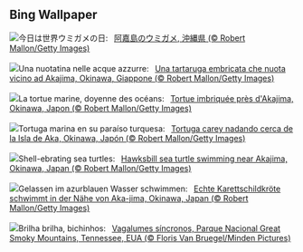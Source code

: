 ## Bing Wallpaper
![](https://www.bing.com/th?id=OHR.HawksbillTurtle_JA-JP0788184313_UHD.jpg&w=1000)今日は世界ウミガメの日:&nbsp;&ensp;[阿嘉島のウミガメ, 沖縄県 (© Robert Mallon/Getty Images)](https://www.bing.com/th?id=OHR.HawksbillTurtle_JA-JP0788184313_UHD.jpg)
<br><br/>
![](https://www.bing.com/th?id=OHR.HawksbillTurtle_IT-IT4337897539_UHD.jpg&w=1000)Una nuotatina nelle acque azzurre:&nbsp;&ensp;[Una tartaruga embricata che nuota vicino ad Akajima, Okinawa, Giappone (© Robert Mallon/Getty Images)](https://www.bing.com/th?id=OHR.HawksbillTurtle_IT-IT4337897539_UHD.jpg)
<br><br/>
![](https://www.bing.com/th?id=OHR.HawksbillTurtle_FR-FR5646969618_UHD.jpg&w=1000)La tortue marine, doyenne des océans:&nbsp;&ensp;[Tortue imbriquée près d'Akajima, Okinawa, Japon (© Robert Mallon/Getty Images)](https://www.bing.com/th?id=OHR.HawksbillTurtle_FR-FR5646969618_UHD.jpg)
<br><br/>
![](https://www.bing.com/th?id=OHR.HawksbillTurtle_ES-ES3306641934_UHD.jpg&w=1000)Tortuga marina en su paraíso turquesa:&nbsp;&ensp;[Tortuga carey nadando cerca de la Isla de Aka, Okinawa, Japón (© Robert Mallon/Getty Images)](https://www.bing.com/th?id=OHR.HawksbillTurtle_ES-ES3306641934_UHD.jpg)
<br><br/>
![](https://www.bing.com/th?id=OHR.HawksbillTurtle_EN-GB1789155726_UHD.jpg&w=1000)Shell-ebrating sea turtles:&nbsp;&ensp;[Hawksbill sea turtle swimming near Akajima, Okinawa, Japan (© Robert Mallon/Getty Images)](https://www.bing.com/th?id=OHR.HawksbillTurtle_EN-GB1789155726_UHD.jpg)
<br><br/>
![](https://www.bing.com/th?id=OHR.HawksbillTurtle_DE-DE9802126687_UHD.jpg&w=1000)Gelassen im azurblauen Wasser schwimmen:&nbsp;&ensp;[Echte Karettschildkröte schwimmt in der Nähe von Aka-jima, Okinawa, Japan (© Robert Mallon/Getty Images)](https://www.bing.com/th?id=OHR.HawksbillTurtle_DE-DE9802126687_UHD.jpg)
<br><br/>
![](https://www.bing.com/th?id=OHR.SmokyFireflies_PT-BR0661449530_UHD.jpg&w=1000)Brilha brilha, bichinhos:&nbsp;&ensp;[Vagalumes síncronos, Parque Nacional Great Smoky Mountains, Tennessee, EUA (© Floris Van Bruegel/Minden Pictures)](https://www.bing.com/th?id=OHR.SmokyFireflies_PT-BR0661449530_UHD.jpg)
<br><br/>
